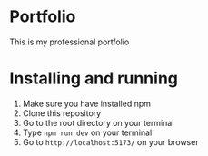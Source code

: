 # Portfolio
This is my professional portfolio

# Installing and running
<ol>
    <li>Make sure you have installed npm</li>
    <li>Clone this repository</li>
    <li>Go to the root directory on your terminal</li>
    <li>Type <code>npm run dev</code> on your terminal</li>
    <li>Go to <code>http://localhost:5173/</code> on your browser</li>
</ol>
